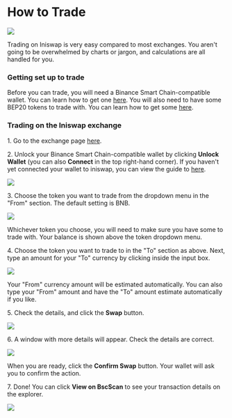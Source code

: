 # How to Trade

![](../../.gitbook/assets/docs-masthead-5-.png)

Trading on Iniswap is very easy compared to most exchanges. You aren't going to be overwhelmed by charts or jargon, and calculations are all handled for you.

### Getting set up to trade

Before you can trade, you will need a Binance Smart Chain-compatible wallet. You can learn how to get one [here](https://docs.iniswap.finance/get-started/wallet-guide). You will also need to have some BEP20 tokens to trade with. You can learn how to get some [here](https://docs.iniswap.finance/get-started/bep20-guide).

### Trading on the Iniswap exchange

1\. Go to the exchange page [here](https://exchange.iniswap.finance/#/swap).

2\. Unlock your Binance Smart Chain-compatible wallet by clicking **Unlock Wallet** (you can also **Connect** in the top right-hand corner). If you haven't yet connected your wallet to iniswap, you can view the guide to [here](https://docs.iniswap.finance/get-started/connection-guide).

![](<../../.gitbook/assets/image (155).png>)

3\. Choose the token you want to trade from the dropdown menu in the "From" section. The default setting is BNB.

![](<../../.gitbook/assets/image (110).png>)

Whichever token you choose, you will need to make sure you have some to trade with. Your balance is shown above the token dropdown menu.

4\. Choose the token you want to trade to in the "To" section as above. Next, type an amount for your "To" currency by clicking inside the input box.

![](<../../.gitbook/assets/image (3).png>)

Your "From" currency amount will be estimated automatically. You can also type your "From" amount and have the "To" amount estimate automatically if you like.

5\. Check the details, and click the **Swap** button.

![](<../../.gitbook/assets/image (63).png>)

6\. A window with more details will appear. Check the details are correct.

![](<../../.gitbook/assets/image (58).png>)

When you are ready, click the **Confirm Swap** button. Your wallet will ask you to confirm the action.

7\. Done! You can click **View on BscScan** to see your transaction details on the explorer.

![](<../../.gitbook/assets/image (23).png>)

